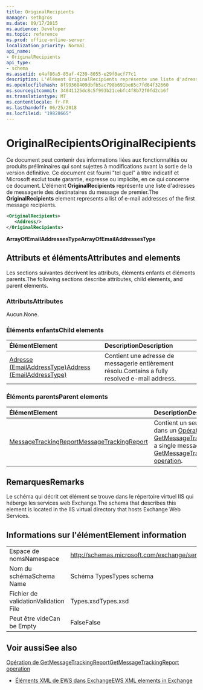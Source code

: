 ```yaml
---
title: OriginalRecipients
manager: sethgros
ms.date: 09/17/2015
ms.audience: Developer
ms.topic: reference
ms.prod: office-online-server
localization_priority: Normal
api_name:
- OriginalRecipients
api_type:
- schema
ms.assetid: e4af86a5-85af-4239-8055-e29f0acf77c1
description: L'élément OriginalRecipients représente une liste d'adresses de messagerie des destinataires du message de premier.
ms.openlocfilehash: 8f99368409dbfb5ac798b691be65c7fd64f32660
ms.sourcegitcommit: 34041125dc8c5f993b21cebfc4f8b72f0fd2cb6f
ms.translationtype: MT
ms.contentlocale: fr-FR
ms.lasthandoff: 06/25/2018
ms.locfileid: "19828665"
---
```

# <a name="originalrecipients"></a><span data-ttu-id="43998-103">OriginalRecipients</span><span class="sxs-lookup"><span data-stu-id="43998-103">OriginalRecipients</span></span>

<span data-ttu-id="43998-104">Ce document peut contenir des informations liées aux fonctionnalités ou produits préliminaires qui sont sujettes à modifications avant la sortie de la version définitive. Ce document est fourni "tel quel" à titre indicatif et Microsoft exclut toute garantie, expresse ou implicite, en ce qui concerne ce document. L'élément **OriginalRecipients** représente une liste d'adresses de messagerie des destinataires du message de premier.</span><span class="sxs-lookup"><span data-stu-id="43998-104">The **OriginalRecipients** element represents a list of e-mail addresses of the first message recipients.</span></span> 
  
```XML
<OriginalRecipients>
   <Address/>
</OriginalRecipients>
```

 <span data-ttu-id="43998-105">**ArrayOfEmailAddressesType**</span><span class="sxs-lookup"><span data-stu-id="43998-105">**ArrayOfEmailAddressesType**</span></span>
## <a name="attributes-and-elements"></a><span data-ttu-id="43998-106">Attributs et éléments</span><span class="sxs-lookup"><span data-stu-id="43998-106">Attributes and elements</span></span>

<span data-ttu-id="43998-107">Les sections suivantes décrivent les attributs, éléments enfants et éléments parents.</span><span class="sxs-lookup"><span data-stu-id="43998-107">The following sections describe attributes, child elements, and parent elements.</span></span>
  
### <a name="attributes"></a><span data-ttu-id="43998-108">Attributs</span><span class="sxs-lookup"><span data-stu-id="43998-108">Attributes</span></span>

<span data-ttu-id="43998-109">Aucun.</span><span class="sxs-lookup"><span data-stu-id="43998-109">None.</span></span>
  
### <a name="child-elements"></a><span data-ttu-id="43998-110">Éléments enfants</span><span class="sxs-lookup"><span data-stu-id="43998-110">Child elements</span></span>

|<span data-ttu-id="43998-111">**Élément**</span><span class="sxs-lookup"><span data-stu-id="43998-111">**Element**</span></span>|<span data-ttu-id="43998-112">**Description**</span><span class="sxs-lookup"><span data-stu-id="43998-112">**Description**</span></span>|
|:-----|:-----|
|[<span data-ttu-id="43998-113">Adresse (EmailAddressType)</span><span class="sxs-lookup"><span data-stu-id="43998-113">Address (EmailAddressType)</span></span>](address-emailaddresstype.md) <br/> |<span data-ttu-id="43998-114">Contient une adresse de messagerie entièrement résolu.</span><span class="sxs-lookup"><span data-stu-id="43998-114">Contains a fully resolved e-mail address.</span></span>  <br/> |
   
### <a name="parent-elements"></a><span data-ttu-id="43998-115">Éléments parents</span><span class="sxs-lookup"><span data-stu-id="43998-115">Parent elements</span></span>

|<span data-ttu-id="43998-116">**Élément**</span><span class="sxs-lookup"><span data-stu-id="43998-116">**Element**</span></span>|<span data-ttu-id="43998-117">**Description**</span><span class="sxs-lookup"><span data-stu-id="43998-117">**Description**</span></span>|
|:-----|:-----|
|[<span data-ttu-id="43998-118">MessageTrackingReport</span><span class="sxs-lookup"><span data-stu-id="43998-118">MessageTrackingReport</span></span>](messagetrackingreport.md) <br/> |<span data-ttu-id="43998-119">Contient un seul message renvoyé dans un [Opération de GetMessageTrackingReport](getmessagetrackingreport-operation.md).</span><span class="sxs-lookup"><span data-stu-id="43998-119">Contains a single message that is returned in a [GetMessageTrackingReport operation](getmessagetrackingreport-operation.md).</span></span>  <br/> |
   
## <a name="remarks"></a><span data-ttu-id="43998-120">Remarques</span><span class="sxs-lookup"><span data-stu-id="43998-120">Remarks</span></span>

<span data-ttu-id="43998-121">Le schéma qui décrit cet élément se trouve dans le répertoire virtuel IIS qui héberge les services web Exchange.</span><span class="sxs-lookup"><span data-stu-id="43998-121">The schema that describes this element is located in the IIS virtual directory that hosts Exchange Web Services.</span></span>
  
## <a name="element-information"></a><span data-ttu-id="43998-122">Informations sur l'élément</span><span class="sxs-lookup"><span data-stu-id="43998-122">Element information</span></span>

|||
|:-----|:-----|
|<span data-ttu-id="43998-123">Espace de noms</span><span class="sxs-lookup"><span data-stu-id="43998-123">Namespace</span></span>  <br/> |http://schemas.microsoft.com/exchange/services/2006/types  <br/> |
|<span data-ttu-id="43998-124">Nom du schéma</span><span class="sxs-lookup"><span data-stu-id="43998-124">Schema Name</span></span>  <br/> |<span data-ttu-id="43998-125">Schéma Types</span><span class="sxs-lookup"><span data-stu-id="43998-125">Types schema</span></span>  <br/> |
|<span data-ttu-id="43998-126">Fichier de validation</span><span class="sxs-lookup"><span data-stu-id="43998-126">Validation File</span></span>  <br/> |<span data-ttu-id="43998-127">Types.xsd</span><span class="sxs-lookup"><span data-stu-id="43998-127">Types.xsd</span></span>  <br/> |
|<span data-ttu-id="43998-128">Peut être vide</span><span class="sxs-lookup"><span data-stu-id="43998-128">Can be Empty</span></span>  <br/> |<span data-ttu-id="43998-129">False</span><span class="sxs-lookup"><span data-stu-id="43998-129">False</span></span>  <br/> |
   
## <a name="see-also"></a><span data-ttu-id="43998-130">Voir aussi</span><span class="sxs-lookup"><span data-stu-id="43998-130">See also</span></span>



[<span data-ttu-id="43998-131">Opération de GetMessageTrackingReport</span><span class="sxs-lookup"><span data-stu-id="43998-131">GetMessageTrackingReport operation</span></span>](getmessagetrackingreport-operation.md)


- [<span data-ttu-id="43998-132">Éléments XML de EWS dans Exchange</span><span class="sxs-lookup"><span data-stu-id="43998-132">EWS XML elements in Exchange</span></span>](ews-xml-elements-in-exchange.md)

